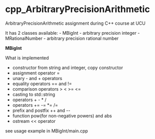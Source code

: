 # cpp_ArbitraryPrecisionArithmetic
ArbitraryPrecisionArithmetic assignment during C++ course at UCU

It has 2 classes available:
    - MBigInt - arbitrary precision integer
    - MRationalNumber - arbitrary precision rational number

<b>MBigInt</b>

What is implemented
- constructor from string and integer, copy constructor
- assignment operator =
- unary - and + operators
- equality operators == and !=
- comparison operators > < >= <=
- casting to std::string
- operators + - * /
- operators += -= *= /=
- prefix and postfix ++ and --
- function pow(for non-negative powers) and abs
- ostream << operator

see usage example in MBigInt/main.cpp